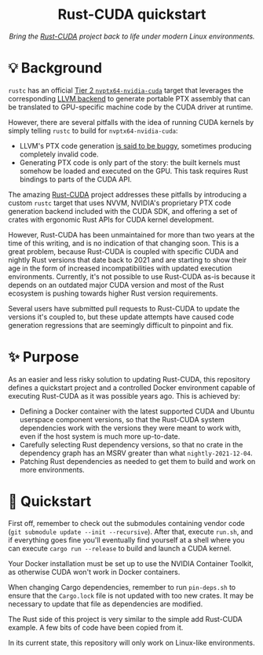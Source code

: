 <div align="center">
<h1>Rust-CUDA quickstart</h1>

<i>Bring the <a href="https://github.com/Rust-GPU/Rust-CUDA">Rust-CUDA</a>
project back to life under modern Linux environments.</i>

</div>

# 💡 Background

`rustc` has an official [Tier 2
`nvptx64-nvidia-cuda`](https://doc.rust-lang.org/rustc/platform-support.html#tier-2)
target that leverages the corresponding [LLVM
backend](https://llvm.org/docs/NVPTXUsage.html) to generate portable PTX
assembly that can be translated to GPU-specific machine code by the CUDA driver
at runtime.

However, there are several pitfalls with the idea of running CUDA kernels by
simply telling `rustc` to build for `nvptx64-nvidia-cuda`:

- LLVM's PTX code generation [is said to be
  buggy](https://rust-gpu.github.io/Rust-CUDA/faq.html#why-not-use-rustc-with-the-llvm-ptx-backend),
  sometimes producing completely invalid code.
- Generating PTX code is only part of the story: the built kernels must somehow
  be loaded and executed on the GPU. This task requires Rust bindings to parts
  of the CUDA API.

The amazing [Rust-CUDA](https://github.com/Rust-GPU/Rust-CUDA) project addresses
these pitfalls by introducing a custom `rustc` target that uses NVVM, NVIDIA's
proprietary PTX code generation backend included with the CUDA SDK, and offering
a set of crates with ergonomic Rust APIs for CUDA kernel development.

However, Rust-CUDA has been unmaintained for more than two years at the time of
this writing, and is no indication of that changing soon. This is a great
problem, because Rust-CUDA is coupled with specific CUDA and nightly Rust
versions that date back to 2021 and are starting to show their age in the form
of increased incompatibilities with updated execution environments. Currently,
it's not possible to use Rust-CUDA as-is because it depends on an outdated major
CUDA version and most of the Rust ecosystem is pushing towards higher Rust
version requirements.

Several users have submitted pull requests to Rust-CUDA to update the versions
it's coupled to, but these update attempts have caused code generation
regressions that are seemingly difficult to pinpoint and fix.

# ✨ Purpose

As an easier and less risky solution to updating Rust-CUDA, this repository
defines a quickstart project and a controlled Docker environment capable of
executing Rust-CUDA as it was possible years ago. This is achieved by:

- Defining a Docker container with the latest supported CUDA and Ubuntu
  userspace component versions, so that the Rust-CUDA system dependencies work
  with the versions they were meant to work with, even if the host system is
  much more up-to-date.
- Carefully selecting Rust dependency versions, so that no crate in the
  dependency graph has an MSRV greater than what `nightly-2021-12-04`.
- Patching Rust dependencies as needed to get them to build and work on more
  environments.

# 🔨 Quickstart

First off, remember to check out the submodules containing vendor code (`git
submodule update --init --recursive`). After that, execute `run.sh`, and if
everything goes fine you'll eventually find yourself at a shell where you can
execute `cargo run --release` to build and launch a CUDA kernel.

Your Docker installation must be set up to use the NVIDIA Container Toolkit, as
otherwise CUDA won't work in Docker containers.

When changing Cargo dependencies, remember to run `pin-deps.sh` to ensure that
the `Cargo.lock` file is not updated with too new crates. It may be necessary to
update that file as dependencies are modified.

The Rust side of this project is very similar to the simple add Rust-CUDA
example. A few bits of code have been copied from it.

In its current state, this repository will only work on Linux-like environments.
